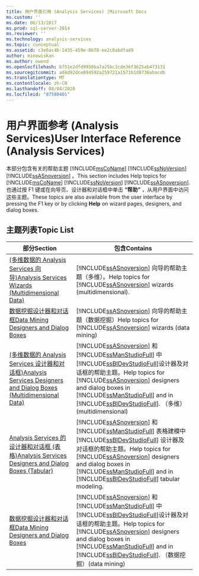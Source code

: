 ```yaml
---
title: 用户界面引用 (Analysis Services) |Microsoft Docs
ms.custom: ''
ms.date: 06/13/2017
ms.prod: sql-server-2014
ms.reviewer: ''
ms.technology: analysis-services
ms.topic: conceptual
ms.assetid: c3e6ac4b-1435-459e-8678-ee2c8abdfad9
author: minewiskan
ms.author: owend
ms.openlocfilehash: b751e2dfd9950ba7a25bc3cde36f3625ab473131
ms.sourcegitcommit: ad4d92dce894592a259721a1571b1d8736abacdb
ms.translationtype: MT
ms.contentlocale: zh-CN
ms.lasthandoff: 08/04/2020
ms.locfileid: "87580401"
---
```

# <a name="user-interface-reference-analysis-services"></a><span data-ttu-id="c635b-102">用户界面参考 (Analysis Services)</span><span class="sxs-lookup"><span data-stu-id="c635b-102">User Interface Reference (Analysis Services)</span></span>
  <span data-ttu-id="c635b-103">本部分包含有关的帮助主题 [!INCLUDE[msCoName](../includes/msconame-md.md)] [!INCLUDE[ssNoVersion](../includes/ssnoversion-md.md)] [!INCLUDE[ssASnoversion](../includes/ssasnoversion-md.md)] 。</span><span class="sxs-lookup"><span data-stu-id="c635b-103">This section includes Help topics for [!INCLUDE[msCoName](../includes/msconame-md.md)] [!INCLUDE[ssNoVersion](../includes/ssnoversion-md.md)] [!INCLUDE[ssASnoversion](../includes/ssasnoversion-md.md)].</span></span> <span data-ttu-id="c635b-104">也通过按 F1 键或在向导页、设计器和对话框中单击 **“帮助”** ，从用户界面中访问这些主题。</span><span class="sxs-lookup"><span data-stu-id="c635b-104">These topics are also available from the user interface by pressing the F1 key or by clicking **Help** on wizard pages, designers, and dialog boxes.</span></span>  
  
## <a name="topic-list"></a><span data-ttu-id="c635b-105">主题列表</span><span class="sxs-lookup"><span data-stu-id="c635b-105">Topic List</span></span>  
  
|<span data-ttu-id="c635b-106">部分</span><span class="sxs-lookup"><span data-stu-id="c635b-106">Section</span></span>|<span data-ttu-id="c635b-107">包含</span><span class="sxs-lookup"><span data-stu-id="c635b-107">Contains</span></span>|  
|-------------|--------------|  
|[<span data-ttu-id="c635b-108">&#40;多维数据的 Analysis Services 向导&#41;</span><span class="sxs-lookup"><span data-stu-id="c635b-108">Analysis Services Wizards &#40;Multidimensional Data&#41;</span></span>](analysis-services-wizards-multidimensional-data.md)|<span data-ttu-id="c635b-109">[!INCLUDE[ssASnoversion](../includes/ssasnoversion-md.md)] 向导的帮助主题（多维）。</span><span class="sxs-lookup"><span data-stu-id="c635b-109">Help topics for [!INCLUDE[ssASnoversion](../includes/ssasnoversion-md.md)] wizards (multidimensional).</span></span>|  
|[<span data-ttu-id="c635b-110">数据挖掘设计器和对话框</span><span class="sxs-lookup"><span data-stu-id="c635b-110">Data Mining Designers and Dialog Boxes</span></span>](data-mining-designers-and-dialog-boxes.md)|<span data-ttu-id="c635b-111">[!INCLUDE[ssASnoversion](../includes/ssasnoversion-md.md)] 向导的帮助主题（数据挖掘）</span><span class="sxs-lookup"><span data-stu-id="c635b-111">Help topics for [!INCLUDE[ssASnoversion](../includes/ssasnoversion-md.md)] wizards (data mining)</span></span>|  
|[<span data-ttu-id="c635b-112">&#40;多维数据的 Analysis Services 设计器和对话框&#41;</span><span class="sxs-lookup"><span data-stu-id="c635b-112">Analysis Services Designers and Dialog Boxes &#40;Multidimensional Data&#41;</span></span>](analysis-services-designers-and-dialog-boxes-multidimensional-data.md)|<span data-ttu-id="c635b-113">[!INCLUDE[ssASnoversion](../includes/ssasnoversion-md.md)] 和 [!INCLUDE[ssManStudioFull](../includes/ssmanstudiofull-md.md)] 中 [!INCLUDE[ssBIDevStudioFull](../includes/ssbidevstudiofull-md.md)]设计器及对话框的帮助主题。</span><span class="sxs-lookup"><span data-stu-id="c635b-113">Help topics for [!INCLUDE[ssASnoversion](../includes/ssasnoversion-md.md)] designers and dialog boxes in [!INCLUDE[ssManStudioFull](../includes/ssmanstudiofull-md.md)] and in [!INCLUDE[ssBIDevStudioFull](../includes/ssbidevstudiofull-md.md)].</span></span> <span data-ttu-id="c635b-114">（多维）</span><span class="sxs-lookup"><span data-stu-id="c635b-114">(multidimensional)</span></span>|  
|[<span data-ttu-id="c635b-115">Analysis Services 的设计器和对话框 &#40;表格&#41;</span><span class="sxs-lookup"><span data-stu-id="c635b-115">Analysis Services Designers and Dialog Boxes &#40;Tabular&#41;</span></span>](analysis-services-designers-and-dialog-boxes-tabular.md)|<span data-ttu-id="c635b-116">[!INCLUDE[ssASnoversion](../includes/ssasnoversion-md.md)] 和 [!INCLUDE[ssManStudioFull](../includes/ssmanstudiofull-md.md)] 表格建模中 [!INCLUDE[ssBIDevStudioFull](../includes/ssbidevstudiofull-md.md)] 设计器及对话框的帮助主题。</span><span class="sxs-lookup"><span data-stu-id="c635b-116">Help topics for [!INCLUDE[ssASnoversion](../includes/ssasnoversion-md.md)] designers and dialog boxes in [!INCLUDE[ssManStudioFull](../includes/ssmanstudiofull-md.md)] and in [!INCLUDE[ssBIDevStudioFull](../includes/ssbidevstudiofull-md.md)] tabular modeling.</span></span>|  
|[<span data-ttu-id="c635b-117">数据挖掘设计器和对话框</span><span class="sxs-lookup"><span data-stu-id="c635b-117">Data Mining Designers and Dialog Boxes</span></span>](data-mining-designers-and-dialog-boxes.md)|<span data-ttu-id="c635b-118">[!INCLUDE[ssASnoversion](../includes/ssasnoversion-md.md)] 和 [!INCLUDE[ssManStudioFull](../includes/ssmanstudiofull-md.md)] 中 [!INCLUDE[ssBIDevStudioFull](../includes/ssbidevstudiofull-md.md)]设计器及对话框的帮助主题。</span><span class="sxs-lookup"><span data-stu-id="c635b-118">Help topics for [!INCLUDE[ssASnoversion](../includes/ssasnoversion-md.md)] designers and dialog boxes in [!INCLUDE[ssManStudioFull](../includes/ssmanstudiofull-md.md)] and in [!INCLUDE[ssBIDevStudioFull](../includes/ssbidevstudiofull-md.md)].</span></span> <span data-ttu-id="c635b-119">（数据挖掘）</span><span class="sxs-lookup"><span data-stu-id="c635b-119">(data mining)</span></span>|  
  
  

